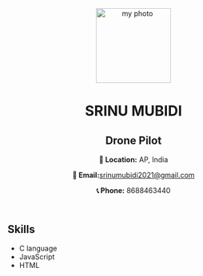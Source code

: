 <!DOCTYPE html>
<html lang="en">
<head>
    <meta charset="UTF-8">
    <meta name="viewport" content="width=device-width, initial-scale=1.0">
    <title>Profile</title>
</head>
<body>
    <header>
        <img src ="photo.jpg" alt ="my photo" width="150" height="150">
        <h1>SRINU MUBIDI</h1>
        <h2>Drone Pilot</h2>
        <p><strong>📍 Location:</strong> AP, India</p>
        <p><strong>📩 Email:</strong><a href="mailto:srinumubidi2021@gmail.com">srinumubidi2021@gmail.com</a></p>
        <p><strong>📞 Phone:</strong> 8688463440</p>
    </header>
    <section>
        <h2>Skills</h2>
        <ul>
            <li>C language</li>
            <li>JavaScript</li>
            <li>HTML</li>
        </ul>
    </section>
</body>
</html>
